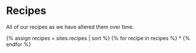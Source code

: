 # Recipes

All of our recipes as we have altered them over time.

{% assign recipes = sites.recipes | sort %}
{% for recipe in recipes %}
  * 
{% endfor %}